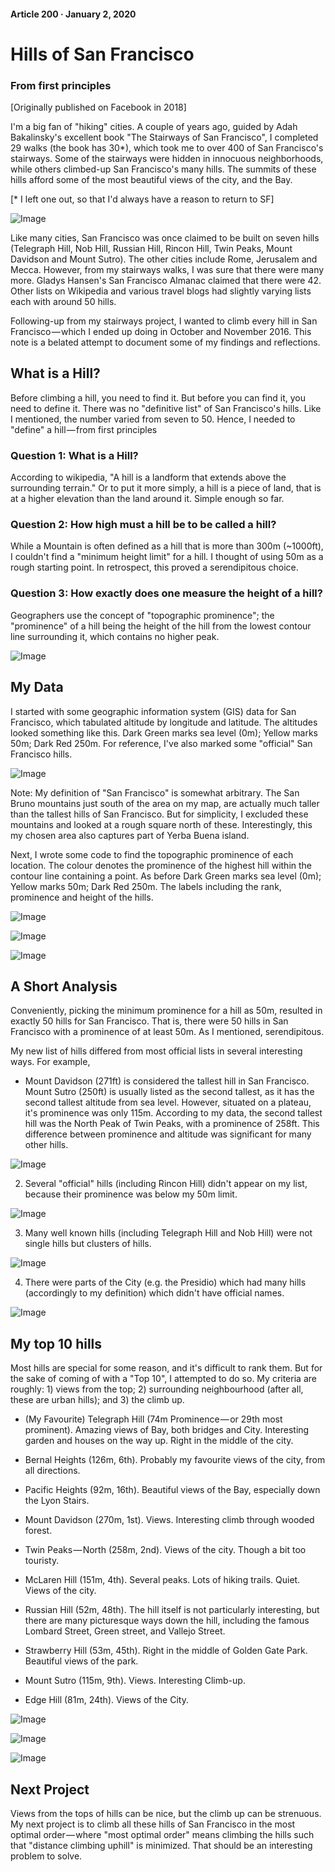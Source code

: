 #### Article 200 · January 2, 2020

# Hills of San Francisco

### From first principles

[Originally published on Facebook in 2018]

I'm a big fan of "hiking" cities. A couple of years ago, guided by Adah Bakalinsky's excellent book "The Stairways of San Francisco", I completed 29 walks (the book has 30*), which took me to over 400 of San Francisco's stairways. Some of the stairways were hidden in innocuous neighborhoods, while others climbed-up San Francisco's many hills. The summits of these hills afford some of the most beautiful views of the city, and the Bay.

[* I left one out, so that I'd always have a reason to return to SF]

![Image](https://cdn-images-1.medium.com/max/800/1*9-aUlwCALB_3RJInnhwsSQ.jpeg)

Like many cities, San Francisco was once claimed to be built on seven hills (Telegraph Hill, Nob Hill, Russian Hill, Rincon Hill, Twin Peaks, Mount Davidson and Mount Sutro). The other cities include Rome, Jerusalem and Mecca. However, from my stairways walks, I was sure that there were many more. Gladys Hansen's San Francisco Almanac claimed that there were 42. Other lists on Wikipedia and various travel blogs had slightly varying lists each with around 50 hills.

Following-up from my stairways project, I wanted to climb every hill in San Francisco — which I ended up doing in October and November 2016. This note is a belated attempt to document some of my findings and reflections.

## What is a Hill?

Before climbing a hill, you need to find it. But before you can find it, you need to define it. There was no "definitive list" of San Francisco's hills. Like I mentioned, the number varied from seven to 50. Hence, I needed to "define" a hill — from first principles

### Question 1: What is a Hill?

According to wikipedia, "A hill is a landform that extends above the surrounding terrain." Or to put it more simply, a hill is a piece of land, that is at a higher elevation than the land around it. Simple enough so far.

### Question 2: How high must a hill be to be called a hill?

While a Mountain is often defined as a hill that is more than 300m (~1000ft), I couldn't find a "minimum height limit" for a hill. I thought of using 50m as a rough starting point. In retrospect, this proved a serendipitous choice.

### Question 3: How exactly does one measure the height of a hill?

Geographers use the concept of "topographic prominence"; the "prominence" of a hill being the height of the hill from the lowest contour line surrounding it, which contains no higher peak.

![Image](https://cdn-images-1.medium.com/max/800/0*-3dveh0uzI9gTAID)

## My Data

I started with some geographic information system (GIS) data for San Francisco, which tabulated altitude by longitude and latitude. The altitudes looked something like this. Dark Green marks sea level (0m); Yellow marks 50m; Dark Red 250m. For reference, I've also marked some "official" San Francisco hills.

![Image](https://cdn-images-1.medium.com/max/800/0*MYtDGZoO7yM-RufL)

Note: My definition of "San Francisco" is somewhat arbitrary. The San Bruno mountains just south of the area on my map, are actually much taller than the tallest hills of San Francisco. But for simplicity, I excluded these mountains and looked at a rough square north of these. Interestingly, this my chosen area also captures part of Yerba Buena island.

Next, I wrote some code to find the topographic prominence of each location. The colour denotes the prominence of the highest hill within the contour line containing a point. As before Dark Green marks sea level (0m); Yellow marks 50m; Dark Red 250m. The labels including the rank, prominence and height of the hills.

![Image](https://cdn-images-1.medium.com/max/800/0*drUXZANKl1O67Jx1)

![Image](https://cdn-images-1.medium.com/max/800/0*4sTuu7xAXdj-dF08)

![Image](https://cdn-images-1.medium.com/max/800/0*c8wxb_wDsnpH_uAe)

## A Short Analysis

Conveniently, picking the minimum prominence for a hill as 50m, resulted in exactly 50 hills for San Francisco. That is, there were 50 hills in San Francisco with a prominence of at least 50m. As I mentioned, serendipitous.

My new list of hills differed from most official lists in several interesting ways. For example,

* Mount Davidson (271ft) is considered the tallest hill in San Francisco. Mount Sutro (250ft) is usually listed as the second tallest, as it has the second tallest altitude from sea level. However, situated on a plateau, it's prominence was only 115m. According to my data, the second tallest hill was the North Peak of Twin Peaks, with a prominence of 258ft. This difference between prominence and altitude was significant for many other hills.

![Image](https://cdn-images-1.medium.com/max/800/0*Ua0LgquR8ygoEo19)

2. Several "official" hills (including Rincon Hill) didn't appear on my list, because their prominence was below my 50m limit.

![Image](https://cdn-images-1.medium.com/max/800/0*XOW6QUc2u85c0Ys_)

3. Many well known hills (including Telegraph Hill and Nob Hill) were not single hills but clusters of hills.

![Image](https://cdn-images-1.medium.com/max/800/0*CIXo8DL2l6xRhPmS)

4. There were parts of the City (e.g. the Presidio) which had many hills (accordingly to my definition) which didn't have official names.

![Image](https://cdn-images-1.medium.com/max/800/0*2Zjs8ys6is53VOOG)

## My top 10 hills

Most hills are special for some reason, and it's difficult to rank them. But for the sake of coming of with a "Top 10", I attempted to do so. My criteria are roughly: 1) views from the top; 2) surrounding neighbourhood (after all, these are urban hills); and 3) the climb up.

* (My Favourite) Telegraph Hill (74m Prominence — or 29th most prominent). Amazing views of Bay, both bridges and City. Interesting garden and houses on the way up. Right in the middle of the city.

* Bernal Heights (126m, 6th). Probably my favourite views of the city, from all directions.

* Pacific Heights (92m, 16th). Beautiful views of the Bay, especially down the Lyon Stairs.

* Mount Davidson (270m, 1st). Views. Interesting climb through wooded forest.

* Twin Peaks — North (258m, 2nd). Views of the city. Though a bit too touristy.

* McLaren Hill (151m, 4th). Several peaks. Lots of hiking trails. Quiet. Views of the city.

* Russian Hill (52m, 48th). The hill itself is not particularly interesting, but there are many picturesque ways down the hill, including the famous Lombard Street, Green street, and Vallejo Street.

* Strawberry Hill (53m, 45th). Right in the middle of Golden Gate Park. Beautiful views of the park.

* Mount Sutro (115m, 9th). Views. Interesting Climb-up.

* Edge Hill (81m, 24th). Views of the City.

![Image](https://cdn-images-1.medium.com/max/800/1*BY4a6qVIV7LCqauwjGcURA.jpeg)

![Image](https://cdn-images-1.medium.com/max/800/1*oCYH0o6E7-KW2ljPH3V1VQ.jpeg)

![Image](https://cdn-images-1.medium.com/max/800/1*W6J4-I8Gew2NQcgJ_gYelQ.jpeg)

## Next Project

Views from the tops of hills can be nice, but the climb up can be strenuous. My next project is to climb all these hills of San Francisco in the most optimal order — where "most optimal order" means climbing the hills such that "distance climbing uphill" is minimized. That should be an interesting problem to solve.